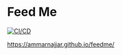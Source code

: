 # Feed Me

[![CI/CD](https://github.com/ammarnajjar/feedme/workflows/CICD/badge.svg)](https://github.com/ammarnajjar/feedme/actions)

https://ammarnajjar.github.io/feedme/